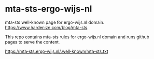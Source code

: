 # mta-sts-ergo-wijs-nl

mta-sts well-known page for ergo-wijs.nl domain. https://www.hardenize.com/blog/mta-sts

This repo contains mta-sts rules for ergo-wijs.nl domain and runs github pages to serve the content.

https://mta-sts.ergo-wijs.nl/.well-known/mta-sts.txt
